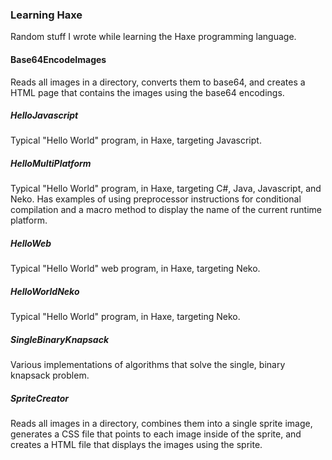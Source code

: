 ### Learning Haxe
Random stuff I wrote while learning the Haxe programming language.

#### Base64EncodeImages
Reads all images in a directory, converts them to base64, and creates a HTML page that contains the
images using the base64 encodings.

##### HelloJavascript
Typical "Hello World" program, in Haxe, targeting Javascript.

##### HelloMultiPlatform
Typical "Hello World" program, in Haxe, targeting C#, Java, Javascript, and Neko. Has examples of
using preprocessor instructions for conditional compilation and a macro method to display the name
of the current runtime platform.

##### HelloWeb
Typical "Hello World" web program, in Haxe, targeting Neko.

##### HelloWorldNeko
Typical "Hello World" program, in Haxe, targeting Neko.

##### SingleBinaryKnapsack
Various implementations of algorithms that solve the single, binary knapsack problem.

##### SpriteCreator
Reads all images in a directory, combines them into a single sprite image, generates a CSS file that points
to each image inside of the sprite, and creates a HTML file that displays the images using the sprite.
